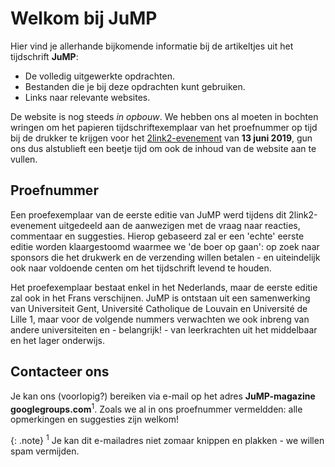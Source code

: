 Welkom bij JuMP
===

Hier vind je allerhande bijkomende informatie bij de artikeltjes uit het tijdschrift **JuMP**:

* De volledig uitgewerkte opdrachten.
* Bestanden die je bij deze opdrachten kunt gebruiken.
* Links naar relevante websites.

De website is nog steeds *in opbouw*. We hebben ons
al moeten in bochten wringen om het papieren tijdschriftexemplaar van het proefnummer op tijd bij de drukker te krijgen
voor het [2link2-evenement](http://2link2.be/index.php?page=nieuws&news_id=70) van **13 juni 2019**, gun ons dus
alstublieft een beetje tijd om ook de inhoud van de website aan te vullen.

Proefnummer
---
Een proefexemplaar van de eerste editie van JuMP werd tijdens dit 2link2-evenement uitgedeeld aan de aanwezigen met de vraag naar
reacties, commentaar en suggesties. Hierop gebaseerd zal er een 'echte' eerste editie worden klaargestoomd waarmee we 'de boer op gaan':
op zoek naar sponsors die het drukwerk en de verzending willen betalen - en uiteindelijk ook naar voldoende centen om het tijdschrift levend te houden.

Het proefexemplaar bestaat enkel in het Nederlands, maar de eerste editie zal ook in het Frans verschijnen. JuMP is ontstaan
uit een samenwerking van Universiteit Gent, Université Catholique de Louvain en Université de Lille 1, maar voor de volgende nummers
verwachten we ook inbreng van andere universiteiten en - belangrijk! - van leerkrachten uit het middelbaar en het lager onderwijs.

Contacteer ons
---
Je kan ons (voorlopig?) bereiken via e-mail op het adres
**JuMP-magazine** <span style="font-family: FontAwesome">&#xf1fa;</span> **googlegroups.com**<sup>1</sup>. Zoals we al in ons
proefnummer vermeldden: alle opmerkingen en suggesties zijn welkom!

{: .note}
<sup>1</sup> Je kan dit e-mailadres niet zomaar knippen en plakken - we willen spam vermijden.
